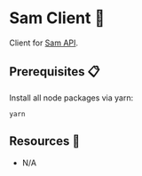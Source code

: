 # Sam Client 🌻

Client for [Sam API](https://github.com/ssamkough/sam-api).

## Prerequisites 📋

Install all node packages via yarn:

`yarn`

## Resources 👏

- N/A
